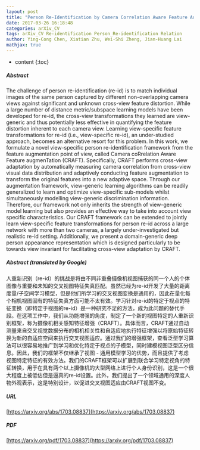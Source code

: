 ```yaml
---
layout: post
title: "Person Re-Identification by Camera Correlation Aware Feature Augmentation"
date: 2017-03-26 16:18:48
categories: arXiv_CV
tags: arXiv_CV Re-identification Person_Re-identification Relation
author: Ying-Cong Chen, Xiatian Zhu, Wei-Shi Zheng, Jian-Huang Lai
mathjax: true
---
```


* content
{:toc}

##### Abstract
The challenge of person re-identification (re-id) is to match individual images of the same person captured by different non-overlapping camera views against significant and unknown cross-view feature distortion. While a large number of distance metric/subspace learning models have been developed for re-id, the cross-view transformations they learned are view-generic and thus potentially less effective in quantifying the feature distortion inherent to each camera view. Learning view-specific feature transformations for re-id (i.e., view-specific re-id), an under-studied approach, becomes an alternative resort for this problem. In this work, we formulate a novel view-specific person re-identification framework from the feature augmentation point of view, called Camera coRrelation Aware Feature augmenTation (CRAFT). Specifically, CRAFT performs cross-view adaptation by automatically measuring camera correlation from cross-view visual data distribution and adaptively conducting feature augmentation to transform the original features into a new adaptive space. Through our augmentation framework, view-generic learning algorithms can be readily generalized to learn and optimize view-specific sub-models whilst simultaneously modelling view-generic discrimination information. Therefore, our framework not only inherits the strength of view-generic model learning but also provides an effective way to take into account view specific characteristics. Our CRAFT framework can be extended to jointly learn view-specific feature transformations for person re-id across a large network with more than two cameras, a largely under-investigated but realistic re-id setting. Additionally, we present a domain-generic deep person appearance representation which is designed particularly to be towards view invariant for facilitating cross-view adaptation by CRAFT.

##### Abstract (translated by Google)
人重新识别（re-id）的挑战是将由不同非重叠摄像机视图捕获的同一个人的个体图像与重要和未知的交叉视图特征失真匹配。虽然已经为re-id开发了大量的距离度量/子空间学习模型，但是他们所学习的交叉视图变换是通用的，因此在量化每个相机视图固有的特征失真方面可能不太有效。学习针对re-id的特定于视点的特征变换（即特定于视图的re-id）是一种研究不足的方法，成为此问题的替代手段。在这项工作中，我们从功能增强的角度，制定了一个新的视图特定的人重新识别框架，称为摄像机相关感知特征增强（CRAFT）。具体而言，CRAFT通过自动测量来自交叉视觉数据分布的相机相关性和自适应地执行特征增强以将原始特征转换为新的自适应空间来执行交叉视图适应。通过我们的增强框架，查看泛型学习算法可以很容易地推广到学习和优化特定于视点的子模型，同时建模视图泛型区分信息。因此，我们的框架不仅继承了视图 - 通用模型学习的优势，而且提供了考虑视图特定特征的有效方法。我们的CRAFT框架可以扩展到联合学习特定视角的特征转换，用于在具有两个以上摄像机的大型网络上进行个人身份识别，这是一个很大程度上被低估但是逼真的re-id设置。此外，我们提出了一个领域通用的深度人物外观表示，这是特别设计，以促进交叉视图适应由CRAFT视图不变。

##### URL
[https://arxiv.org/abs/1703.08837](https://arxiv.org/abs/1703.08837)

##### PDF
[https://arxiv.org/pdf/1703.08837](https://arxiv.org/pdf/1703.08837)

